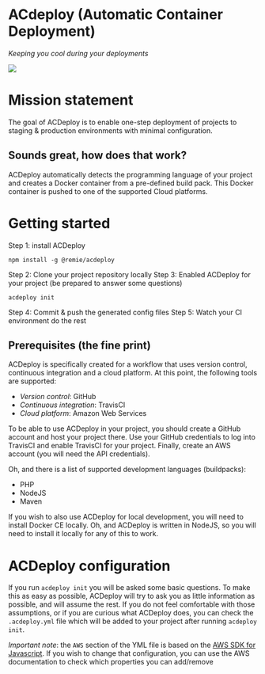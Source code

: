 # ACdeploy (Automatic Container Deployment)
*Keeping you cool during your deployments*

![](https://user-images.githubusercontent.com/435237/29970265-32004424-8f24-11e7-9c1f-c09919876e83.jpg)

# Mission statement

The goal of ACDeploy is to enable one-step deployment of projects to staging & production environments with minimal configuration.

## Sounds great, how does that work?

ACDeploy automatically detects the programming language of your project and creates a Docker container from a pre-defined build pack. This Docker container is pushed to one of the supported Cloud platforms.

# Getting started

Step 1: install ACDeploy

```
npm install -g @remie/acdeploy
```

Step 2: Clone your project repository locally
Step 3: Enabled ACDeploy for your project (be prepared to answer some questions)

```
acdeploy init
```

Step 4: Commit & push the generated config files
Step 5: Watch your CI environment do the rest

## Prerequisites (the fine print)

ACDeploy is specifically created for a workflow that uses version control, continuous integration and a cloud platform. At this point, the following tools are supported:

- *Version control*: GitHub
- *Continuous integration*: TravisCI
- *Cloud platform*: Amazon Web Services

To be able to use ACDeploy in your project, you should create a GitHub account and host your project there. Use your GitHub credentials to log into TravisCI and enable TravisCI for your project. Finally, create an AWS account (you will need the API credentials).

Oh, and there is a list of supported development languages (buildpacks):

- PHP
- NodeJS
- Maven

If you wish to also use ACDeploy for local development, you will need to install Docker CE locally. Oh, and ACDeploy is written in NodeJS, so you will need to install it locally for any of this to work.

# ACDeploy configuration

If you run `acdeploy init` you will be asked some basic questions. To make this as easy as possible, ACDeploy will try to ask you as little information as possible, and will assume the rest. If you do not feel comfortable with those assumptions, or if you are curious what ACDeploy does, you can check the `.acdeploy.yml` file which will be added to your project after running `acdeploy init`.

_Important note_: the `AWS` section of the YML file is based on the [AWS SDK for Javascript](https://docs.aws.amazon.com/AWSJavaScriptSDK/latest/index.html). If you wish to change that configuration, you can use the AWS documentation to check which properties you can add/remove
